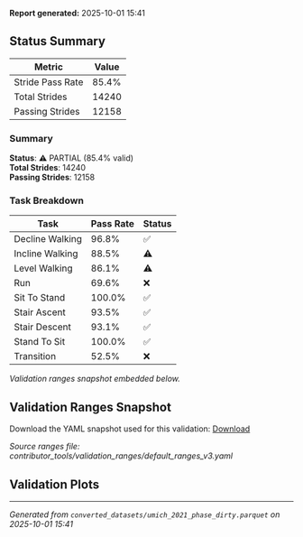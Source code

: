 **Report generated:** 2025-10-01 15:41

## Status Summary

| Metric | Value |
|--------|-------|
| Stride Pass Rate | 85.4% |
| Total Strides | 14240 |
| Passing Strides | 12158 |

### Summary

**Status**: ⚠️ PARTIAL (85.4% valid)  
**Total Strides**: 14240  
**Passing Strides**: 12158  

### Task Breakdown

| Task | Pass Rate | Status |
|------|-----------|--------|
| Decline Walking | 96.8% | ✅ |
| Incline Walking | 88.5% | ⚠️ |
| Level Walking | 86.1% | ⚠️ |
| Run | 69.6% | ❌ |
| Sit To Stand | 100.0% | ✅ |
| Stair Ascent | 93.5% | ✅ |
| Stair Descent | 93.1% | ✅ |
| Stand To Sit | 100.0% | ✅ |
| Transition | 52.5% | ❌ |

_Validation ranges snapshot embedded below._

## Validation Ranges Snapshot

Download the YAML snapshot used for this validation: [Download](./um21_validation_ranges.yaml)

_Source ranges file: contributor_tools/validation_ranges/default_ranges_v3.yaml_

## Validation Plots

<!-- VALIDATION_GALLERY -->

---

*Generated from `converted_datasets/umich_2021_phase_dirty.parquet` on 2025-10-01 15:41*
